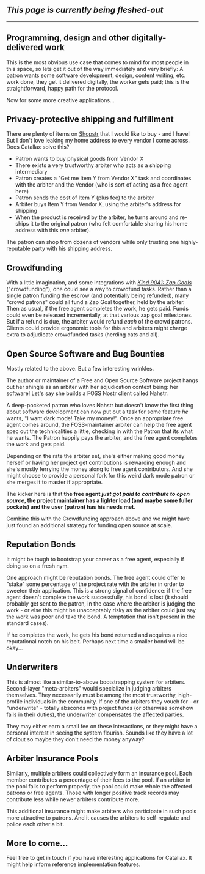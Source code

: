 ## _This page is currently being fleshed-out_

---

## Programming, design and other digitally-delivered work

This is the most obvious use case that comes to mind for most people in this space, so lets get it out of the way immediately and very briefly: A patron wants some software development, design, content writing, etc. work done, they get it delivered digitally, the worker gets paid; this is the straightforward, happy path for the protocol.  

Now for some more creative applications...

## Privacy-protective shipping and fulfillment

There are plenty of items on [Shopstr](https://shopstr.store/) that I would like to buy - and I have! But I don't love leaking my home address to every vendor I come across. Does Catallax solve this?

- Patron wants to buy physical goods from Vendor X
- There exists a very trustworthy arbiter who acts as a shipping intermediary
- Patron creates a "Get me Item Y from Vendor X" task and coordinates with the arbiter and the Vendor (who is sort of acting as a free agent here)
- Patron sends the cost of Item Y (plus fee) to the arbiter
- Arbiter buys Item Y from Vendor X, using the arbiter's address for shipping
- When the product is received by the arbiter, he turns around and re-ships it to the original patron (who felt comfortable sharing his home address with this _one_ arbiter).

The patron can shop from dozens of vendors while only trusting one highly-reputable party with his shipping address.

## Crowdfunding

With a little imagination, and some integrations with _[Kind 9041: Zap Goals](https://nostrbook.dev/kinds/9041)_ ("crowdfunding"), one could see a way to crowdfund tasks. Rather than a single patron funding the escrow (and potentially being refunded), many "crowd patrons" could all fund a Zap Goal together, held by the arbiter. Then as usual, if the free agent completes the work, he gets paid. Funds could even be released incrementally, at that various zap goal milestones. But if a refund is due, the arbiter would refund _each_ of the crowd patrons. Clients could provide ergonomic tools for this and arbiters might charge extra to adjudicate crowdfunded tasks (herding cats and all).

## Open Source Software and Bug Bounties

Mostly related to the above. But a few interesting wrinkles.  

The author or maintainer of a Free and Open Source Software project hangs out her shingle as an arbiter with her adjudication context being: her software! Let's say she builds a FOSS Nostr client called Nahstr.  

A deep-pocketed patron who loves Nahstr but doesn't know the first thing about software development can now put out a task for some feature _he_ wants, "I want dark mode! Take my money!". Once an appropriate free agent comes around, the FOSS-maintainer arbiter can help the free agent spec out the technicalities a little, checking in with the Patron that its what he wants. The Patron happily pays the arbiter, and the free agent completes the work and gets paid.  

Depending on the rate the arbiter set, she's either making good money herself or having her project get contributions is rewarding enough and she's mostly ferrying the money along to free agent contributors. And she might choose to provide a personal fork for this weird dark mode patron or she merges it to master if appropriate.

The kicker here is that **the free agent _just got paid to contribute to open source_, the project maintainer has a lighter load (and maybe some fuller pockets) and the user (patron) has his needs met**.

Combine this with the Crowdfunding approach above and we might have just found an additional strategy for funding open source at scale.

## Reputation Bonds

It might be tough to bootstrap your career as a free agent, especially if doing so on a fresh nym.  

One approach might be reputation bonds. The free agent could offer to "stake" some percentage of the project rate with the arbiter in order to sweeten their application. This is a strong signal of confidence: if the free agent doesn't complete the work successfully, his bond is lost (it should probably get sent to the patron, in the case where the arbiter is judging the work - or else this might be unacceptably risky as the arbiter could just say the work was poor and take the bond. A temptation that isn't present in the standard cases).  

If he completes the work, he gets his bond returned and acquires a nice reputational notch on his belt. Perhaps next time a smaller bond will be okay...

## Underwriters

This is almost like a similar-to-above bootstrapping system for arbiters. Second-layer "meta-arbiters" would specialize in judging arbiters themselves. They necessarily must be among the most trustworthy, high-profile individuals in the community. If one of the arbiters they vouch for - or "underwrite" - totally absconds with project funds (or otherwise somehow fails in their duties), the underwriter compensates the affected parties.  

They may either earn a small fee on these interactions, or they might have a personal interest in seeing the system flourish. Sounds like they have a lot of clout so maybe they don't need the money anyway?

## Arbiter Insurance Pools

Similarly, multiple arbiters could collectively form an insurance pool. Each member contributes a percentage of their fees to the pool. If an arbiter in the pool fails to perform properly, the pool could make whole the affected patrons or free agents. Those with longer positive track records may contribute less while newer arbiters contribute more.

This additional insurance might make arbiters who participate in such pools more attractive to patrons. And it causes the arbiters to self-regulate and police each other a bit.

## More to come...

Feel free to get in touch if you have interesting applications for Catallax. It might help inform reference implementation features.
